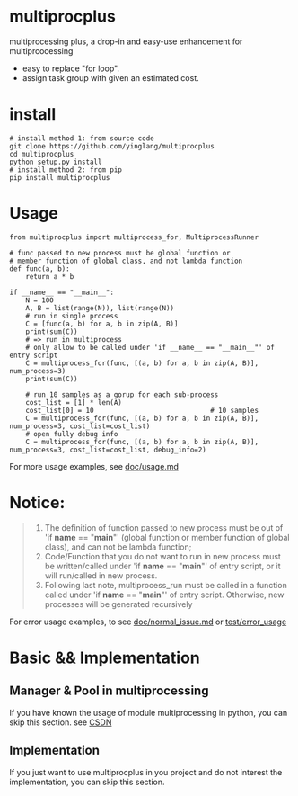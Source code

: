 # multiprocplus
multiprocessing plus, a drop-in and easy-use enhancement for multiprcocessing

- easy to replace "for loop".
- assign task group with given an estimated cost.

# install

```shell
# install method 1: from source code
git clone https://github.com/yinglang/multiprocplus
cd multiprocplus
python setup.py install
# install method 2: from pip
pip install multiprocplus
```

# Usage

```shell
from multiprocplus import multiprocess_for, MultiprocessRunner

# func passed to new process must be global function or 
# member function of global class, and not lambda function
def func(a, b):
    return a * b

if __name__ == "__main__":
    N = 100
    A, B = list(range(N)), list(range(N))
    # run in single process
    C = [func(a, b) for a, b in zip(A, B)]
    print(sum(C))
    # => run in multiprocess
    # only allow to be called under 'if __name__ == "__main__"' of entry script
    C = multiprocess_for(func, [(a, b) for a, b in zip(A, B)], num_process=3)
    print(sum(C))
    
    # run 10 samples as a gorup for each sub-process
    cost_list = [1] * len(A)
    cost_list[0] = 10                             # 10 samples
    C = multiprocess_for(func, [(a, b) for a, b in zip(A, B)], num_process=3, cost_list=cost_list)
    # open fully debug info
    C = multiprocess_for(func, [(a, b) for a, b in zip(A, B)], num_process=3, cost_list=cost_list, debug_info=2)
```

For more usage examples, see [doc/usage.md](doc/usage.md)

# Notice:

>1. The definition of function passed to new process must be out of 'if __name__ == "__main__"' (global function or member function of global class), 
  and can not be lambda function;
>2. Code/Function that you do not want to run in new process must be written/called under 'if __name__ == "__main__"' of entry script, 
  or it will run/called in new process.
>3. Following last note, multiprocess_run must be called in a function called under 'if __name__ == "__main__"' of entry script. 
  Otherwise, new processes will be generated recursively

For error usage examples, to see [doc/normal_issue.md](doc/normal_issue.md) or [test/error_usage](test/error_usage)

# Basic && Implementation

## Manager & Pool in multiprocessing
If you have known the usage of module multiprocessing in python, you can skip this section.
see [CSDN](https://blog.csdn.net/yinglang19941010/article/details/127390585)

## Implementation
If you just want to use multiprocplus in you project and do not interest the implementation, you can skip this section.
